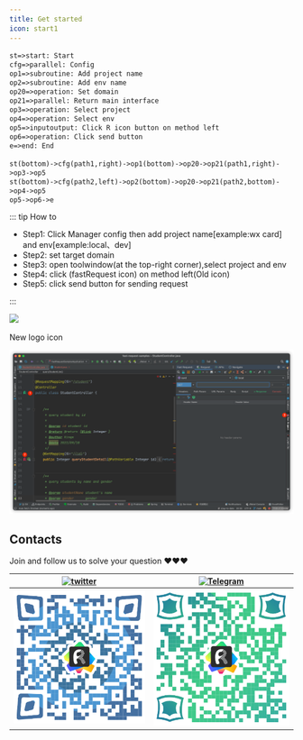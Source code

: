 ```yaml
---
title: Get started
icon: start1
---
```


```flow
st=>start: Start
cfg=>parallel: Config
op1=>subroutine: Add project name
op2=>subroutine: Add env name
op20=>operation: Set domain
op21=>parallel: Return main interface
op3=>operation: Select project
op4=>operation: Select env
op5=>inputoutput: Click R icon button on method left
op6=>operation: Click send button
e=>end: End

st(bottom)->cfg(path1,right)->op1(bottom)->op20->op21(path1,right)->op3->op5
st(bottom)->cfg(path2,left)->op2(bottom)->op20->op21(path2,bottom)->op4->op5
op5->op6->e
```

::: tip How to

- Step1: Click Manager config then add project name[example:wx card] and env[example:local、dev]
- Step2: set target domain
- Step3: open toolwindow(at the top-right corner),select project and env
- Step4: click <i class="icon iconfont icon-restfulFastRequest"></i>(fastRequest icon) on method left(Old icon<i class="icon iconfont icon-restfulFastRequest1"></i>)
- Step5: click send button for sending request

:::

![](../../../.vuepress/public/img/howToUse_en.gif)

New logo icon <i class="icon iconfont icon-restfulFastRequest"></i>

![](../../../.vuepress/public/img/newLogoIcon.png)

## Contacts

Join and follow us to solve your question ❤️❤️❤️

| [![twitter](https://img.shields.io/static/v1?label=Twitter&message=FastRequest666&logo=twitter&color=FC8D34)](https://twitter.com/FastRequest666) | [![Telegram](https://img.shields.io/static/v1?label=Telegram&message=Restful%20Fast%20Request&logo=telegram&color=28A8E8)](https://t.me/restful_fast_request) |
| ------------------------------------------------------------------------------------------------------------------------------------------------- | ------------------------------------------------------------------------------------------------------------------------------------------------------------- |
| ![twitter](../../../.vuepress/public/img/twitter.png)                                                                                             | ![telegram](../../../.vuepress/public/img/telegram.png)                                                                                                       |
